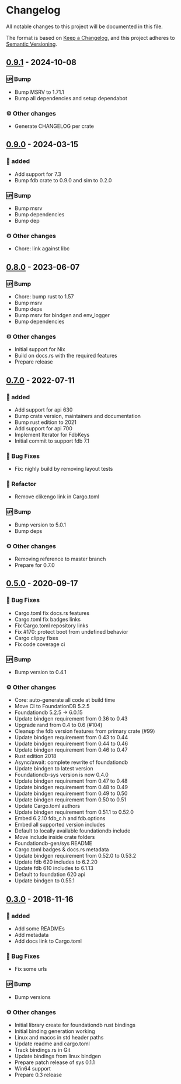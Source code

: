 # Changelog

All notable changes to this project will be documented in this file.

The format is based on [Keep a Changelog](https://keepachangelog.com/en/1.0.0/),
and this project adheres to [Semantic Versioning](https://semver.org/spec/v2.0.0.html).

## [0.9.1] - 2024-10-08

### <!-- 3 -->🆙 Bump

- Bump MSRV to 1.71.1
- Bump all dependencies and setup dependabot

### <!-- 4 -->⚙️ Other changes

- Generate CHANGELOG per crate

[0.9.1]: https://github.com/foundationdb-rs}/foundationdb-rs/compare/0.9.0..0.9.1

## [0.9.0] - 2024-03-15

### <!-- 0 -->🚀 added

- Add support for 7.3
- Bump fdb crate to 0.9.0 and sim to 0.2.0

### <!-- 3 -->🆙 Bump

- Bump msrv
- Bump dependencies
- Bump dep

### <!-- 4 -->⚙️ Other changes

- Chore: link against libc

## [0.8.0] - 2023-06-07

### <!-- 3 -->🆙 Bump

- Chore: bump rust to 1.57
- Bump msrv
- Bump deps
- Bump msrv for bindgen and env_logger
- Bump dependencies

### <!-- 4 -->⚙️ Other changes

- Initial support for Nix
- Build on docs.rs with the required features
- Prepare release

## [0.7.0] - 2022-07-11

### <!-- 0 -->🚀 added

- Add support for api 630
- Bump crate version, maintainers and documentation
- Bump rust edition to 2021
- Add support for api 700
- Implement Iterator for FdbKeys
- Initial commit to support fdb 7.1

### <!-- 1 -->🐛 Bug Fixes

- Fix: nighly build by removing layout tests

### <!-- 2 -->🚜 Refactor

- Remove clikengo link in Cargo.toml

### <!-- 3 -->🆙 Bump

- Bump version to 5.0.1
- Bump deps

### <!-- 4 -->⚙️ Other changes

- Removing reference to master branch
- Prepare for 0.7.0

## [0.5.0] - 2020-09-17

### <!-- 1 -->🐛 Bug Fixes

- Cargo.toml fix docs.rs features
- Cargo.toml fix badges links
- Fix Cargo.toml repository links
- Fix #170: protect boot from undefined behavior
- Cargo clippy fixes
- Fix code coverage ci

### <!-- 3 -->🆙 Bump

- Bump version to 0.4.1

### <!-- 4 -->⚙️ Other changes

- Core: auto-generate all code at build time
- Move CI to FoundationDB 5.2.5
- Foundationdb 5.2.5 -> 6.0.15
- Update bindgen requirement from 0.36 to 0.43
- Upgrade rand from 0.4 to 0.6 (#104)
- Cleanup the fdb version features from primary crate (#99)
- Update bindgen requirement from 0.43 to 0.44
- Update bindgen requirement from 0.44 to 0.46
- Update bindgen requirement from 0.46 to 0.47
- Rust edition 2018
- Async/await: complete rewrite of foundationdb
- Update bindgen to latest version
- Foundationdb-sys version is now 0.4.0
- Update bindgen requirement from 0.47 to 0.48
- Update bindgen requirement from 0.48 to 0.49
- Update bindgen requirement from 0.49 to 0.50
- Update bindgen requirement from 0.50 to 0.51
- Update Cargo.toml authors
- Update bindgen requirement from 0.51.1 to 0.52.0
- Embed 6.2.10 fdb_c.h and fdb.options
- Embed all supported version includes
- Default to locally available foundationdb include
- Move include inside crate folders
- Foundationdb-gen/sys README
- Cargo.toml badges & docs.rs metadata
- Update bindgen requirement from 0.52.0 to 0.53.2
- Update fdb 620 includes to 6.2.20
- Update fdb 610 includes to 6.1.13
- Default to foundation 620 api
- Update bindgen to 0.55.1

## [0.3.0] - 2018-11-16

### <!-- 0 -->🚀 added

- Add some READMEs
- Add metadata
- Add docs link to Cargo.toml

### <!-- 1 -->🐛 Bug Fixes

- Fix some urls

### <!-- 3 -->🆙 Bump

- Bump versions

### <!-- 4 -->⚙️ Other changes

- Initial library create for foundationdb rust bindings
- Initial binding generation working
- Linux and macos in std header paths
- Update readme and cargo.toml
- Track bindings.rs in Git
- Update bindings from linux bindgen
- Prepare patch release of sys 0.1.1
- Win64 support
- Prepare 0.3 release

[unreleased]: https://github.com/foundationdb-rs}/foundationdb-rs/compare/v0.9.0..HEAD
[0.9.0]: https://github.com/foundationdb-rs}/foundationdb-rs/compare/v0.8.0..v0.9.0
[0.8.0]: https://github.com/foundationdb-rs}/foundationdb-rs/compare/v0.7.0..v0.8.0
[0.7.0]: https://github.com/foundationdb-rs}/foundationdb-rs/compare/0.5.0..v0.7.0
[0.5.0]: https://github.com/foundationdb-rs}/foundationdb-rs/compare/v0.3.0..0.5.0
[0.3.0]: https://github.com/foundationdb-rs}/foundationdb-rs/compare/0.2..v0.3.0

<!-- generated by git-cliff -->
